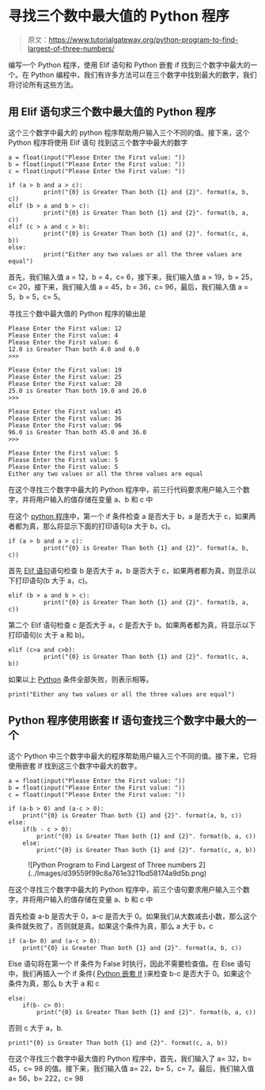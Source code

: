 # 寻找三个数中最大值的 Python 程序

> 原文：<https://www.tutorialgateway.org/python-program-to-find-largest-of-three-numbers/>

编写一个 Python 程序，使用 Elif 语句和 Python 嵌套 if 找到三个数字中最大的一个。在 Python 编程中，我们有许多方法可以在三个数字中找到最大的数字，我们将讨论所有这些方法。

## 用 Elif 语句求三个数中最大值的 Python 程序

这个三个数字中最大的 python 程序帮助用户输入三个不同的值。接下来，这个 Python 程序将使用 Elif 语句 找到这三个数字中最大的数字

```
a = float(input("Please Enter the First value: "))
b = float(input("Please Enter the First value: "))
c = float(input("Please Enter the First value: "))

if (a > b and a > c):
          print("{0} is Greater Than both {1} and {2}". format(a, b, c))
elif (b > a and b > c):
          print("{0} is Greater Than both {1} and {2}". format(b, a, c))
elif (c > a and c > b):
          print("{0} is Greater Than both {1} and {2}". format(c, a, b))
else:
          print("Either any two values or all the three values are equal")
```

首先，我们输入值 a = 12，b = 4，c= 6，接下来，我们输入值 a = 19，b = 25，c= 20，接下来，我们输入值 a = 45，b = 36，c= 96，最后，我们输入值 a = 5，b = 5，c= 5。

寻找三个数中最大值的 Python 程序的输出是

```
Please Enter the First value: 12
Please Enter the First value: 4
Please Enter the First value: 6
12.0 is Greater Than both 4.0 and 6.0
>>> 

Please Enter the First value: 19
Please Enter the First value: 25
Please Enter the First value: 20
25.0 is Greater Than both 19.0 and 20.0
>>> 

Please Enter the First value: 45
Please Enter the First value: 36
Please Enter the First value: 96
96.0 is Greater Than both 45.0 and 36.0
>>> 

Please Enter the First value: 5
Please Enter the First value: 5
Please Enter the First value: 5
Either any two values or all the three values are equal
```

在这个寻找三个数字中最大的 Python 程序中，前三行代码要求用户输入三个数字，并将用户输入的值存储在变量 a、b 和 c 中

在这个 [python 程序](https://www.tutorialgateway.org/python-programming-examples/)中，第一个 if 条件检查 a 是否大于 b，a 是否大于 c，如果两者都为真，那么将显示下面的打印语句(a 大于 b，c)。

```
if (a > b and a > c):
          print("{0} is Greater Than both {1} and {2}". format(a, b, c))
```

首先 [Elif 语句](https://www.tutorialgateway.org/python-elif-statement/)语句检查 b 是否大于 a，b 是否大于 c，如果两者都为真，则显示以下打印语句(b 大于 a，c)。

```
elif (b > a and b > c):
          print("{0} is Greater Than both {1} and {2}". format(b, a, c))
```

第二个 Elif 语句检查 c 是否大于 a，c 是否大于 b。如果两者都为真，将显示以下打印语句(c 大于 a 和 b)。

```
elif (c>a and c>b):
          print("{0} is Greater Than both {1} and {2}". format(c, a, b))
```

如果以上 [Python](https://www.tutorialgateway.org/python-tutorial/) 条件全部失败，则表示相等。

```
print("Either any two values or all the three values are equal")
```

## Python 程序使用嵌套 If 语句查找三个数字中最大的一个

这个 Python 中三个数字中最大的程序帮助用户输入三个不同的值。接下来，它将使用嵌套 If 找到这三个数字中最大的数字。

```
a = float(input("Please Enter the First value: "))
b = float(input("Please Enter the First value: "))
c = float(input("Please Enter the First value: "))

if (a-b > 0) and (a-c > 0):
    print("{0} is Greater Than both {1} and {2}". format(a, b, c))
else:
    if(b - c > 0):
        print("{0} is Greater Than both {1} and {2}". format(b, a, c))
    else:
        print("{0} is Greater Than both {1} and {2}". format(c, a, b))
```

<figure class="wp-block-image">![Python Program to Find Largest of Three numbers 2](../Images/d39559f99c8a761e3211bd58174a9d5b.png)</figure>

在这个寻找三个数字中最大的 Python 程序中，前三个语句要求用户输入三个数字，并将用户输入的值存储在变量 a、b 和 c 中

首先检查 a-b 是否大于 0，a-c 是否大于 0。如果我们从大数减去小数，那么这个条件就失败了，否则就是真。如果这个条件为真，那么 a 大于 b，c

```
if (a-b> 0) and (a-c > 0):
    print("{0} is Greater Than both {1} and {2}". format(a, b, c))
```

Else 语句将在第一个 If 条件为 False 时执行，因此不需要检查值。在 Else 语句中，我们再插入一个 if 条件( [Python 嵌套 If](https://www.tutorialgateway.org/python-nested-if/) )来检查 b-c 是否大于 0。如果这个条件为真，那么 b 大于 a 和 c

```
else:
    if(b- c> 0):
        print("{0} is Greater Than both {1} and {2}". format(b, a, c))
```

否则 c 大于 a，b.

```
print("{0} is Greater Than both {1} and {2}". format(c, a, b))
```

在这个寻找三个数字中最大值的 Python 程序中，首先，我们输入了 a= 32，b= 45，c= 98 的值。接下来，我们输入值 a= 22，b= 5，c= 7。最后，我们输入值 a= 56，b= 222，c= 98